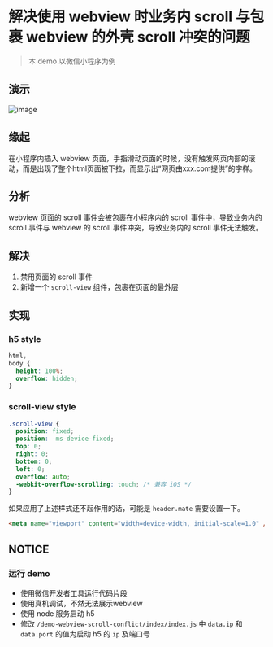 # 解决使用 webview 时业务内 scroll 与包裹 webview 的外壳 scroll 冲突的问题

> 本 demo 以微信小程序为例

## 演示

![image](https://file.clovemu.com/img/demo-webview-scroll-conflict-01.gif?imgslim)

## 缘起

在小程序内插入 webview 页面，手指滑动页面的时候，没有触发网页内部的滚动，而是出现了整个html页面被下拉，而显示出“网页由xxx.com提供”的字样。

## 分析

webview 页面的 scroll 事件会被包裹在小程序内的 scroll 事件中，导致业务内的 scroll 事件与 webview 的 scroll 事件冲突，导致业务内的 scroll 事件无法触发。

## 解决

1. 禁用页面的 scroll 事件
2. 新增一个 `scroll-view` 组件，包裹在页面的最外层

## 实现

### h5 style

```css
html,
body {
  height: 100%;
  overflow: hidden;
}
```

### scroll-view style

```css
.scroll-view {
  position: fixed;
  position: -ms-device-fixed;
  top: 0;
  right: 0;
  bottom: 0;
  left: 0;
  overflow: auto;
  -webkit-overflow-scrolling: touch; /* 兼容 iOS */
}
```

如果应用了上述样式还不起作用的话，可能是 `header.mate` 需要设置一下。

```html
<meta name="viewport" content="width=device-width, initial-scale=1.0" />
```

## NOTICE

### 运行 demo

- 使用微信开发者工具运行代码片段
- 使用真机调试，不然无法展示webview
- 使用 node 服务启动 h5
- 修改 `/demo-webview-scroll-conflict/index/index.js` 中 `data.ip` 和 `data.port` 的值为启动 h5 的 `ip` 及端口号